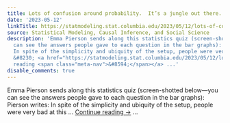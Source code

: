 ```yaml
---
title: Lots of confusion around probability.  It’s a jungle out there.
date: '2023-05-12'
linkTitle: https://statmodeling.stat.columbia.edu/2023/05/12/lots-of-confusion-around-probability-its-a-jungle-out-there/
source: Statistical Modeling, Causal Inference, and Social Science
description: 'Emma Pierson sends along this statistics quiz (screen-shotted below&#8212;you
  can see the answers people gave to each question in the bar graphs): Pierson writes:
  In spite of the simplicity and ubiquity of the setup, people were very bad at this
  &#8230; <a href="https://statmodeling.stat.columbia.edu/2023/05/12/lots-of-confusion-around-probability-its-a-jungle-out-there/">Continue
  reading <span class="meta-nav">&#8594;</span></a> ...'
disable_comments: true
---
```

Emma Pierson sends along this statistics quiz (screen-shotted below&#8212;you can see the answers people gave to each question in the bar graphs): Pierson writes: In spite of the simplicity and ubiquity of the setup, people were very bad at this &#8230; <a href="https://statmodeling.stat.columbia.edu/2023/05/12/lots-of-confusion-around-probability-its-a-jungle-out-there/">Continue reading <span class="meta-nav">&#8594;</span></a> ...